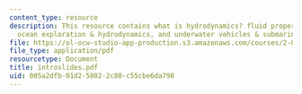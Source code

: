 ```yaml
---
content_type: resource
description: This resource contains what is hydrodynamics? fluid properties @20?C,
  ocean exploration & hydrodynamics, and underwater vehicles & submarines.
file: https://ol-ocw-studio-app-production.s3.amazonaws.com/courses/2-016-hydrodynamics-13-012-fall-2005/005a2dfb01d258022c80c55cbe6da798_introslides.pdf
file_type: application/pdf
resourcetype: Document
title: introslides.pdf
uid: 005a2dfb-01d2-5802-2c80-c55cbe6da798
---
```

